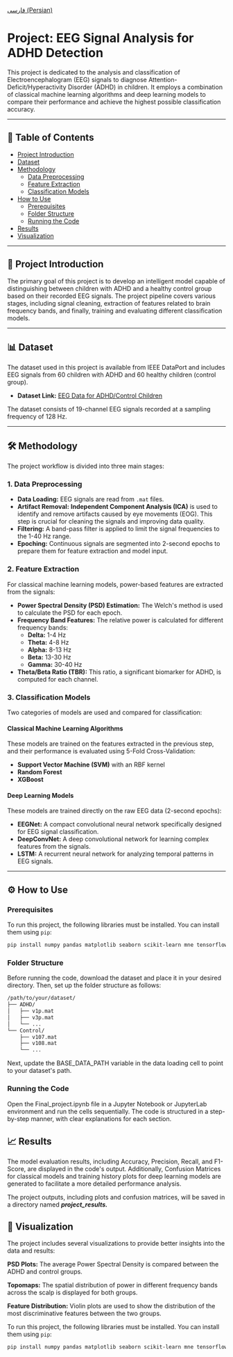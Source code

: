[فارسی (Persian)](README.fa.md)

# Project: EEG Signal Analysis for ADHD Detection

This project is dedicated to the analysis and classification of Electroencephalogram (EEG) signals to diagnose Attention-Deficit/Hyperactivity Disorder (ADHD) in children. It employs a combination of classical machine learning algorithms and deep learning models to compare their performance and achieve the highest possible classification accuracy.

---

## 📑 Table of Contents

- [Project Introduction](#-project-introduction)
- [Dataset](#-dataset)
- [Methodology](#-methodology)
  - [Data Preprocessing](#1-data-preprocessing)
  - [Feature Extraction](#2-feature-extraction)
  - [Classification Models](#3-classification-models)
- [How to Use](#-how-to-use)
  - [Prerequisites](#prerequisites)
  - [Folder Structure](#folder-structure)
  - [Running the Code](#running-the-code)
- [Results](#-results)
- [Visualization](#-visualization)

---

## 📖 Project Introduction

The primary goal of this project is to develop an intelligent model capable of distinguishing between children with ADHD and a healthy control group based on their recorded EEG signals. The project pipeline covers various stages, including signal cleaning, extraction of features related to brain frequency bands, and finally, training and evaluating different classification models.

---

## 📊 Dataset

The dataset used in this project is available from IEEE DataPort and includes EEG signals from 60 children with ADHD and 60 healthy children (control group).

- **Dataset Link:** [EEG Data for ADHD/Control Children](https://ieee-dataport.org/open-access/eeg-data-adhd-control-children)

The dataset consists of 19-channel EEG signals recorded at a sampling frequency of 128 Hz.

---

## 🛠️ Methodology

The project workflow is divided into three main stages:

### 1. Data Preprocessing

- **Data Loading:** EEG signals are read from `.mat` files.
- **Artifact Removal:** **Independent Component Analysis (ICA)** is used to identify and remove artifacts caused by eye movements (EOG). This step is crucial for cleaning the signals and improving data quality.
- **Filtering:** A band-pass filter is applied to limit the signal frequencies to the 1-40 Hz range.
- **Epoching:** Continuous signals are segmented into 2-second epochs to prepare them for feature extraction and model input.

### 2. Feature Extraction

For classical machine learning models, power-based features are extracted from the signals:

- **Power Spectral Density (PSD) Estimation:** The Welch's method is used to calculate the PSD for each epoch.
- **Frequency Band Features:** The relative power is calculated for different frequency bands:
  - **Delta:** 1-4 Hz
  - **Theta:** 4-8 Hz
  - **Alpha:** 8-13 Hz
  - **Beta:** 13-30 Hz
  - **Gamma:** 30-40 Hz
- **Theta/Beta Ratio (TBR):** This ratio, a significant biomarker for ADHD, is computed for each channel.

### 3. Classification Models

Two categories of models are used and compared for classification:

#### Classical Machine Learning Algorithms

These models are trained on the features extracted in the previous step, and their performance is evaluated using 5-Fold Cross-Validation:
- **Support Vector Machine (SVM)** with an RBF kernel
- **Random Forest**
- **XGBoost**

#### Deep Learning Models

These models are trained directly on the raw EEG data (2-second epochs):
- **EEGNet:** A compact convolutional neural network specifically designed for EEG signal classification.
- **DeepConvNet:** A deep convolutional network for learning complex features from the signals.
- **LSTM:** A recurrent neural network for analyzing temporal patterns in EEG signals.

---

## ⚙️ How to Use

### Prerequisites

To run this project, the following libraries must be installed. You can install them using `pip`:
```bash
pip install numpy pandas matplotlib seaborn scikit-learn mne tensorflow xgboost
```

### Folder Structure
Before running the code, download the dataset and place it in your desired directory. Then, set up the folder structure as follows:

```bash
/path/to/your/dataset/
├── ADHD/
│   ├── v1p.mat
│   ├── v3p.mat
│   └── ...
└── Control/
    ├── v107.mat
    ├── v108.mat
    └── ...
```
Next, update the BASE_DATA_PATH variable in the data loading cell to point to your dataset's path.

### Running the Code
Open the Final_project.ipynb file in a Jupyter Notebook or JupyterLab environment and run the cells sequentially. The code is structured in a step-by-step manner, with clear explanations for each section.

## 📈 Results
The model evaluation results, including Accuracy, Precision, Recall, and F1-Score, are displayed in the code's output. Additionally, Confusion Matrices for classical models and training history plots for deep learning models are generated to facilitate a more detailed performance analysis.

The project outputs, including plots and confusion matrices, will be saved in a directory named ***project_results.***

## 🎨 Visualization
The project includes several visualizations to provide better insights into the data and results:

**PSD Plots:** The average Power Spectral Density is compared between the ADHD and control groups.

**Topomaps:** The spatial distribution of power in different frequency bands across the scalp is displayed for both groups.

**Feature Distribution:** Violin plots are used to show the distribution of the most discriminative features between the two groups.

To run this project, the following libraries must be installed. You can install them using `pip`:
```bash
pip install numpy pandas matplotlib seaborn scikit-learn mne tensorflow xgboost
